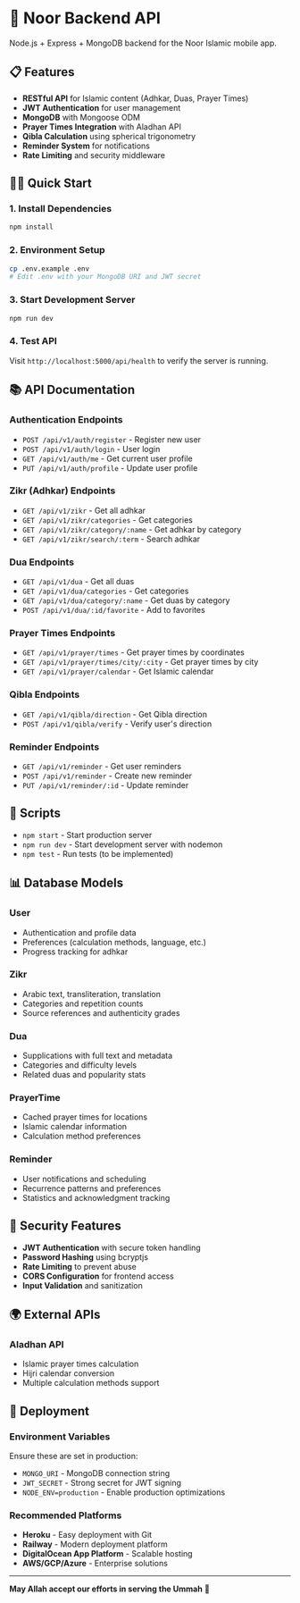 # 🚀 Noor Backend API

Node.js + Express + MongoDB backend for the Noor Islamic mobile app.

## 📋 Features

- **RESTful API** for Islamic content (Adhkar, Duas, Prayer Times)
- **JWT Authentication** for user management
- **MongoDB** with Mongoose ODM
- **Prayer Times Integration** with Aladhan API
- **Qibla Calculation** using spherical trigonometry
- **Reminder System** for notifications
- **Rate Limiting** and security middleware

## 🏃‍♂️ Quick Start

### 1. Install Dependencies
```bash
npm install
```

### 2. Environment Setup
```bash
cp .env.example .env
# Edit .env with your MongoDB URI and JWT secret
```

### 3. Start Development Server
```bash
npm run dev
```

### 4. Test API
Visit `http://localhost:5000/api/health` to verify the server is running.

## 📚 API Documentation

### Authentication Endpoints
- `POST /api/v1/auth/register` - Register new user
- `POST /api/v1/auth/login` - User login
- `GET /api/v1/auth/me` - Get current user profile
- `PUT /api/v1/auth/profile` - Update user profile

### Zikr (Adhkar) Endpoints
- `GET /api/v1/zikr` - Get all adhkar
- `GET /api/v1/zikr/categories` - Get categories
- `GET /api/v1/zikr/category/:name` - Get adhkar by category
- `GET /api/v1/zikr/search/:term` - Search adhkar

### Dua Endpoints
- `GET /api/v1/dua` - Get all duas
- `GET /api/v1/dua/categories` - Get categories
- `GET /api/v1/dua/category/:name` - Get duas by category
- `POST /api/v1/dua/:id/favorite` - Add to favorites

### Prayer Times Endpoints
- `GET /api/v1/prayer/times` - Get prayer times by coordinates
- `GET /api/v1/prayer/times/city/:city` - Get prayer times by city
- `GET /api/v1/prayer/calendar` - Get Islamic calendar

### Qibla Endpoints
- `GET /api/v1/qibla/direction` - Get Qibla direction
- `POST /api/v1/qibla/verify` - Verify user's direction

### Reminder Endpoints
- `GET /api/v1/reminder` - Get user reminders
- `POST /api/v1/reminder` - Create new reminder
- `PUT /api/v1/reminder/:id` - Update reminder

## 🔧 Scripts

- `npm start` - Start production server
- `npm run dev` - Start development server with nodemon
- `npm test` - Run tests (to be implemented)

## 📊 Database Models

### User
- Authentication and profile data
- Preferences (calculation methods, language, etc.)
- Progress tracking for adhkar

### Zikr
- Arabic text, transliteration, translation
- Categories and repetition counts
- Source references and authenticity grades

### Dua
- Supplications with full text and metadata
- Categories and difficulty levels
- Related duas and popularity stats

### PrayerTime
- Cached prayer times for locations
- Islamic calendar information
- Calculation method preferences

### Reminder
- User notifications and scheduling
- Recurrence patterns and preferences
- Statistics and acknowledgment tracking

## 🔐 Security Features

- **JWT Authentication** with secure token handling
- **Password Hashing** using bcryptjs
- **Rate Limiting** to prevent abuse
- **CORS Configuration** for frontend access
- **Input Validation** and sanitization

## 🌍 External APIs

### Aladhan API
- Islamic prayer times calculation
- Hijri calendar conversion
- Multiple calculation methods support

## 🚀 Deployment

### Environment Variables
Ensure these are set in production:
- `MONGO_URI` - MongoDB connection string
- `JWT_SECRET` - Strong secret for JWT signing
- `NODE_ENV=production` - Enable production optimizations

### Recommended Platforms
- **Heroku** - Easy deployment with Git
- **Railway** - Modern deployment platform
- **DigitalOcean App Platform** - Scalable hosting
- **AWS/GCP/Azure** - Enterprise solutions

---

**May Allah accept our efforts in serving the Ummah** 🤲
